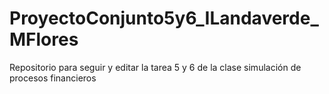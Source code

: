 # ProyectoConjunto5y6_ILandaverde_MFlores
Repositorio para seguir y editar la tarea 5 y 6 de la clase simulación de procesos financieros
